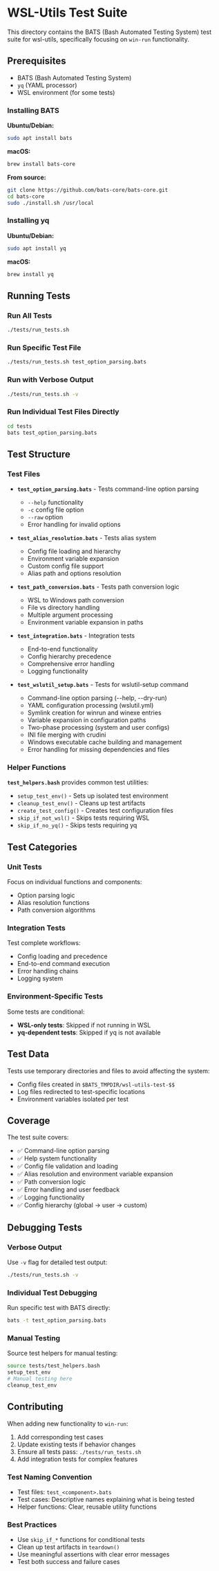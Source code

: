 # WSL-Utils Test Suite

This directory contains the BATS (Bash Automated Testing System) test suite for wsl-utils, specifically focusing on `win-run` functionality.

## Prerequisites

- BATS (Bash Automated Testing System)
- `yq` (YAML processor)
- WSL environment (for some tests)

### Installing BATS

**Ubuntu/Debian:**
```bash
sudo apt install bats
```

**macOS:**
```bash
brew install bats-core
```

**From source:**
```bash
git clone https://github.com/bats-core/bats-core.git
cd bats-core
sudo ./install.sh /usr/local
```

### Installing yq

**Ubuntu/Debian:**
```bash
sudo apt install yq
```

**macOS:**
```bash
brew install yq
```

## Running Tests

### Run All Tests
```bash
./tests/run_tests.sh
```

### Run Specific Test File
```bash
./tests/run_tests.sh test_option_parsing.bats
```

### Run with Verbose Output
```bash
./tests/run_tests.sh -v
```

### Run Individual Test Files Directly
```bash
cd tests
bats test_option_parsing.bats
```

## Test Structure

### Test Files

- **`test_option_parsing.bats`** - Tests command-line option parsing
  - `--help` functionality
  - `-c` config file option
  - `--raw` option
  - Error handling for invalid options

- **`test_alias_resolution.bats`** - Tests alias system
  - Config file loading and hierarchy
  - Environment variable expansion
  - Custom config file support
  - Alias path and options resolution

- **`test_path_conversion.bats`** - Tests path conversion logic
  - WSL to Windows path conversion
  - File vs directory handling
  - Multiple argument processing
  - Environment variable expansion in paths

- **`test_integration.bats`** - Integration tests
  - End-to-end functionality
  - Config hierarchy precedence
  - Comprehensive error handling
  - Logging functionality

- **`test_wslutil_setup.bats`** - Tests for wslutil-setup command
  - Command-line option parsing (--help, --dry-run)
  - YAML configuration processing (wslutil.yml)
  - Symlink creation for winrun and winexe entries
  - Variable expansion in configuration paths
  - Two-phase processing (system and user configs)
  - INI file merging with crudini
  - Windows executable cache building and management
  - Error handling for missing dependencies and files

### Helper Functions

**`test_helpers.bash`** provides common test utilities:
- `setup_test_env()` - Sets up isolated test environment
- `cleanup_test_env()` - Cleans up test artifacts
- `create_test_config()` - Creates test configuration files
- `skip_if_not_wsl()` - Skips tests requiring WSL
- `skip_if_no_yq()` - Skips tests requiring yq

## Test Categories

### Unit Tests
Focus on individual functions and components:
- Option parsing logic
- Alias resolution functions
- Path conversion algorithms

### Integration Tests
Test complete workflows:
- Config loading and precedence
- End-to-end command execution
- Error handling chains
- Logging system

### Environment-Specific Tests
Some tests are conditional:
- **WSL-only tests**: Skipped if not running in WSL
- **yq-dependent tests**: Skipped if yq is not available

## Test Data

Tests use temporary directories and files to avoid affecting the system:
- Config files created in `$BATS_TMPDIR/wsl-utils-test-$$`
- Log files redirected to test-specific locations
- Environment variables isolated per test

## Coverage

The test suite covers:
- ✅ Command-line option parsing
- ✅ Help system functionality
- ✅ Config file validation and loading
- ✅ Alias resolution and environment variable expansion
- ✅ Path conversion logic
- ✅ Error handling and user feedback
- ✅ Logging functionality
- ✅ Config hierarchy (global → user → custom)

## Debugging Tests

### Verbose Output
Use `-v` flag for detailed test output:
```bash
./tests/run_tests.sh -v
```

### Individual Test Debugging
Run specific test with BATS directly:
```bash
bats -t test_option_parsing.bats
```

### Manual Testing
Source test helpers for manual testing:
```bash
source tests/test_helpers.bash
setup_test_env
# Manual testing here
cleanup_test_env
```

## Contributing

When adding new functionality to `win-run`:

1. Add corresponding test cases
2. Update existing tests if behavior changes
3. Ensure all tests pass: `./tests/run_tests.sh`
4. Add integration tests for complex features

### Test Naming Convention
- Test files: `test_<component>.bats`
- Test cases: Descriptive names explaining what is being tested
- Helper functions: Clear, reusable utility functions

### Best Practices
- Use `skip_if_*` functions for conditional tests
- Clean up test artifacts in `teardown()`
- Use meaningful assertions with clear error messages
- Test both success and failure cases